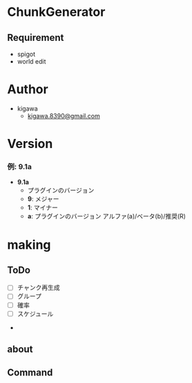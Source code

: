 # ChunkGenerator



## Requirement

* spigot
* world edit

# Author

* kigawa
    * kigawa.8390@gmail.com

# Version

### 例: 9.1a
* **9.1a**
  * プラグインのバージョン
  * **9**: メジャー
  * **1**: マイナー
  * **a**: プラグインのバージョン アルファ(a)/ベータ(b)/推奨(R)

# making



## ToDo

* [ ] チャンク再生成
* [ ] グループ
* [ ] 確率
* [ ] スケジュール
* 

## about


## Command

